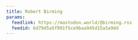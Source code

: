 ```yaml
---
title: Robert Birming
params:
  feedlink: https://mastodon.world/@birming.rss
  feedid: 6d79d5a5f991f5ce9baa945d15a5a9dd
---
```

